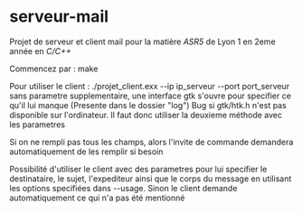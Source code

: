 # serveur-mail

Projet de serveur et client mail pour la matière *ASR5* de Lyon 1 en 2eme année en *C/C++* 

Commencez par : make

Pour utiliser le client : ./projet_client.exx --ip ip_serveur --port port_serveur
sans parametre supplementaire, une interface gtk s'ouvre pour specifier
ce qu'il lui manque (Presente dans le dossier "log")
Bug si gtk/htk.h n'est pas disponible sur l'ordinateur.
Il faut donc utiliser la deuxieme méthode avec les parametres

Si on ne rempli pas tous les champs, alors l'invite de commande demandera
automatiquement de les remplir si besoin

Possibilité d'utiliser le client avec des parametres pour lui specifier 
le destinataire, le sujet, l'expediteur ainsi que le corps du message
en utilisant les options specifiées dans --usage. Sinon le client
demande automatiquement ce qui n'a pas été mentionné
